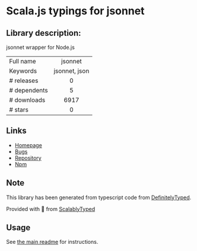 
# Scala.js typings for jsonnet


## Library description:
jsonnet wrapper for Node.js

|                    |                 |
| ------------------ | :-------------: |
| Full name          | jsonnet |
| Keywords           | jsonnet, json |
| # releases         | 0 |
| # dependents       | 5 |
| # downloads        | 6917 |
| # stars            | 0 |

## Links
- [Homepage](https://github.com/yosuke-furukawa/node-jsonnet)
- [Bugs](https://github.com/yosuke-furukawa/node-jsonnet/issues)
- [Repository](https://github.com/yosuke-furukawa/node-jsonnet)
- [Npm](https://www.npmjs.com/package/jsonnet)
    


## Note
This library has been generated from typescript code from [DefinitelyTyped](https://definitelytyped.org).

Provided with :purple_heart: from [ScalablyTyped](https://github.com/oyvindberg/ScalablyTyped)

## Usage
See [the main readme](../../readme.md) for instructions.


